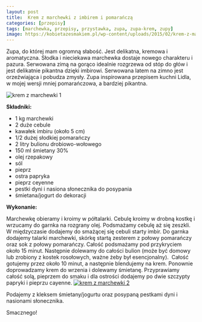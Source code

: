 ```yaml
---
layout: post
title:  Krem z marchewki z imbirem i pomarańczą
categories: [przepisy]
tags: [marchewka, przepisy, przystawka, zupa, zupa-krem, zupy]
image: https://kobietazesmakiem.pl/wp-content/uploads/2015/02/krem-z-marchewki.jpg
---
```

Zupa, do której mam ogromną słabość. Jest delikatna, kremowa i aromatyczna. Słodka i nieciekawa marchewka dostaje nowego charakteru i pazura. Serwowana zimą na gorąco idealnie rozgrzewa od stóp do głów i jest delikatnie pikantna dzięki imbirowi. Serwowana latem na zimno jest orzeźwiająca i pobudza zmysły. Zupa inspirowana przepisem kuchni Lidla, w mojej wersji mniej pomarańczowa, a bardziej pikantna.

![krem z marchewki 1](http://kobieta-ze-smakiem.pl/wp-content/uploads/2015/02/krem-z-marchewki-1-300x222.jpg)

**Składniki:**
* 1 kg marchewki
* 2 duże cebule
* kawałek imbiru (około 5 cm)
* 1/2 dużej słodkiej pomarańczy
* 2 litry bulionu drobiowo-wołowego
* 150 ml śmietany 30%
* olej rzepakowy
* sól
* pieprz
* ostra papryka
* pieprz ceyenne
* pestki dyni i nasiona słonecznika do posypania
* śmietana/jogurt do dekoracji


**Wykonanie:**

Marchewkę obieramy i kroimy w półtalarki. Cebulę kroimy w drobną kostkę i wrzucamy do garnka na rozgrany olej. Podsmażamy cebulę aż się zeszkli. W międzyczasie dodajemy do smażącej się cebuli starty imbir. Do garnka dodajemy talarki marchewki, skórkę startą zesterem z połowy pomarańczy oraz sok z połowy pomarańczy. Całość podsmażamy pod przykryciem około 15 minut. Następnie dolewamy do całości bulion (może być domowy lub zrobiony z kostek rosołowych, ważne żeby był esencjonalny).  Całość gotujemy przez około 10 minut, a następnie blendujemy na krem. Ponownie doprowadzamy krem do wrzenia i dolewamy śmietanę. Przyprawiamy całość solą, pieprzem do smaku i dla ostrości dodajemy po dwie szczypty papryki i pieprzu cayenne.
[![krem z marchewki 2](http://kobieta-ze-smakiem.pl/wp-content/uploads/2015/02/krem-z-marchewki-2-300x223.jpg)](http://kobieta-ze-smakiem.pl/wp-content/uploads/2015/02/krem-z-marchewki-2.jpg)


Podajemy z kleksem śmietany/jogurtu oraz posypaną pestkami dyni i nasionami słonecznika.

Smacznego!
    